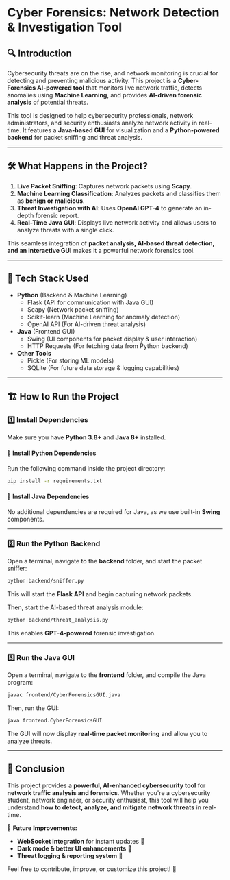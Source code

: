 # **Cyber Forensics: Network Detection & Investigation Tool**

## 🔍 **Introduction**
Cybersecurity threats are on the rise, and network monitoring is crucial for detecting and preventing malicious activity. This project is a **Cyber-Forensics AI-powered tool** that monitors live network traffic, detects anomalies using **Machine Learning**, and provides **AI-driven forensic analysis** of potential threats.

This tool is designed to help cybersecurity professionals, network administrators, and security enthusiasts analyze network activity in real-time. It features a **Java-based GUI** for visualization and a **Python-powered backend** for packet sniffing and threat analysis.

---
## 🛠️ **What Happens in the Project?**
1. **Live Packet Sniffing**: Captures network packets using **Scapy**.
2. **Machine Learning Classification**: Analyzes packets and classifies them as **benign or malicious**.
3. **Threat Investigation with AI**: Uses **OpenAI GPT-4** to generate an in-depth forensic report.
4. **Real-Time Java GUI**: Displays live network activity and allows users to analyze threats with a single click.

This seamless integration of **packet analysis, AI-based threat detection, and an interactive GUI** makes it a powerful network forensics tool.

---
## 🚀 **Tech Stack Used**
- **Python** (Backend & Machine Learning)
  - Flask (API for communication with Java GUI)
  - Scapy (Network packet sniffing)
  - Scikit-learn (Machine Learning for anomaly detection)
  - OpenAI API (For AI-driven threat analysis)
- **Java** (Frontend GUI)
  - Swing (UI components for packet display & user interaction)
  - HTTP Requests (For fetching data from Python backend)
- **Other Tools**
  - Pickle (For storing ML models)
  - SQLite (For future data storage & logging capabilities)

---
## 🏗️ **How to Run the Project**

### **1️⃣ Install Dependencies**
Make sure you have **Python 3.8+** and **Java 8+** installed.

#### **📌 Install Python Dependencies**
Run the following command inside the project directory:
```sh
pip install -r requirements.txt
```

#### **📌 Install Java Dependencies**
No additional dependencies are required for Java, as we use built-in **Swing** components.

---
### **2️⃣ Run the Python Backend**
Open a terminal, navigate to the **backend** folder, and start the packet sniffer:
```sh
python backend/sniffer.py
```
This will start the **Flask API** and begin capturing network packets.

Then, start the AI-based threat analysis module:
```sh
python backend/threat_analysis.py
```
This enables **GPT-4-powered** forensic investigation.

---
### **3️⃣ Run the Java GUI**
Open a terminal, navigate to the **frontend** folder, and compile the Java program:
```sh
javac frontend/CyberForensicsGUI.java
```
Then, run the GUI:
```sh
java frontend.CyberForensicsGUI
```
The GUI will now display **real-time packet monitoring** and allow you to analyze threats.

---
## 📌 **Conclusion**
This project provides a **powerful, AI-enhanced cybersecurity tool** for **network traffic analysis and forensics**. Whether you're a cybersecurity student, network engineer, or security enthusiast, this tool will help you understand **how to detect, analyze, and mitigate network threats** in real-time.

🔹 **Future Improvements:**
- **WebSocket integration** for instant updates 🔄
- **Dark mode & better UI enhancements** 🎨
- **Threat logging & reporting system** 📝

Feel free to contribute, improve, or customize this project! 🚀

